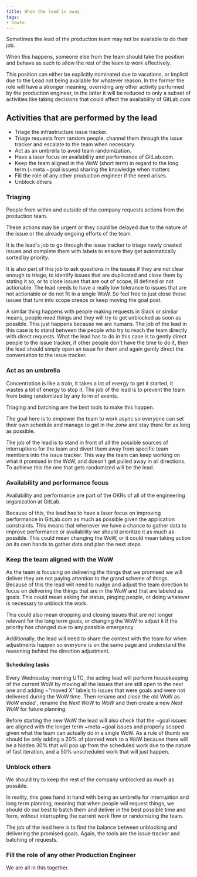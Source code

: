 ```yaml
---
title: When the lead is away
tags:
- howto
---
```



Sometimes the lead of the production team may not be available to do their job.

When this happens, someone else from the team should take the position and
behave as such to allow the rest of the team to work effectively.

This position can either be explicitly nominated due to vacations, or implicit
due to the Lead not being available for whatever reason. In the former the role
will have a stronger meaning, overriding any other activity performed by the
production engineer, in the latter it will be reduced to only a subset of
activities like taking decisions that could affect the availability of
GitLab.com

## Activities that are performed by the lead

- Triage the infrastructure issue tracker.
- Triage requests from random people, channel them through the issue tracker
  and escalate to the team when necessary.
- Act as an umbrella to avoid team randomization.
- Have a laser focus on availability and performance of GitLab.com.
- Keep the team aligned in the WoW (short term) in regard to the long term
  (~meta ~goal issues) sharing the knowledge when matters
- Fill the role of any other production engineer if the need arises.
- Unblock others

### Triaging

People from within and outside of the company requests actions from the
production team.

These actions may be urgent or they could be delayed due to the nature of
the issue or the already ongoing efforts of the team.

It is the lead's job to go through the issue tracker to triage newly created
issues and complete them with labels to ensure they get automatically sorted by
priority.

It is also part of this job to ask questions in the issues if they are not
clear enough to triage, to identify issues that are duplicated and close them
by stating it so, or to close issues that are out of scope, ill defined or not
actionable.  The lead needs to have a really low tolerance to issues that are
not actionable or do not fit in a single WoW. So feel free to just close those
issues that turn into scope creeps or keep moving the goal post.

A similar thing happens with people making requests in Slack or similar means,
people need things and they will try to get unblocked as soon as possible. This
just happens because we are humans. The job of the lead in this case is to
stand between the people who try to reach the team directly with direct
requests. What the lead has to do in this case is to gently direct people to
the issue tracker, if other people don't have the time to do it, then the lead
should simply open an issue for them and again gently direct the conversation
to the issue tracker.

### Act as an umbrella

Concentration is like a train, it takes a lot of energy to get it started, it
wastes a lot of energy to stop it.  The job of the lead is to prevent the team
from being randomized by any form of events.

Triaging and batching are the best tools to make this happen.

The goal here is to empower the team to work async so everyone can set their own
schedule and manage to get in _the zone_ and stay there for as long as
possible.

The job of the lead is to stand in front of all the possible sources of
interruptions for the team and divert them away from specific team members into
the issue tracker.  This way the team can keep working on what it promised in
the WoW, and doesn't get pulled away in all directions.  To achieve this the one
that gets randomized will be the lead.

### Availability and performance focus

Availability and performance are part of the OKRs of all of the engineering
organization at GitLab.

Because of this, the lead has to have a laser focus on improving performance in
GitLab.com as much as possible given the application constraints.  This means
that whenever we have a chance to gather data to improve performance or
availability we should prioritize it as much as possible. This could mean
changing the WoW, or it could mean taking action on its own hands to gather
data and plan the next steps.

### Keep the team aligned with the WoW

As the team is focusing on delivering the things that we promised we will
deliver they are not paying attention to the grand scheme of things. Because of
this the lead will need to nudge and adjust the team direction to focus on
delivering the things that are in the WoW and that are labeled as goals. This
could mean asking for status, pinging people, or doing whatever is necessary to
unblock the work.

This could also mean dropping and closing issues that are not longer relevant
for the long term goals, or changing the WoW to adjust it if the priority has
changed due to any possible emergency.

Additionally, the lead will need to share the context with the team for when
adjustments happen so everyone is on the same page and understand the reasoning
behind the direction adjustment.

#### Scheduling tasks

Every Wednesday morning UTC, the acting lead will perform housekeeping of the
current WoW by moving all the issues that are still open to the next one and
adding ~"moved X" labels to issues that were goals and were not delivered
during the WoW time.  Then rename and close the old WoW as _WoW ended <date>_,
rename the _Next WoW_ to _WoW_ and then create a new _Next WoW_ for future
planning.

Before starting the new WoW the lead will also check that the ~goal issues are
aligned with the longer term ~meta ~goal issues and properly scoped given what
the team can actually do in a single WoW.  As a rule of thumb we should be only
adding a 20% of planned work to a WoW because there will be a hidden 30% that
will pop up from the scheduled work due to the nature of fast iteration, and a
50% unscheduled work that will just happen.

### Unblock others

We should try to keep the rest of the company unblocked as much as possible.

In reality, this goes hand in hand with being an umbrella for interruption and
long term planning, meaning that when people will request things, we should do our
best to batch them and deliver in the best possible time and form, without
interrupting the current work flow or randomizing the team.

The job of the lead here is to find the balance between unblocking and
delivering the promised goals.  Again, the tools are the issue tracker and
batching of requests.

### Fill the role of any other Production Engineer

We are all in this together.
